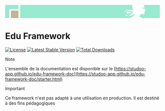 ![separe](https://github.com/studoo-app/.github/blob/main/profile/studoo-banner-logo.png)
# Edu Framework
[![License](https://poser.pugx.org/studoo/edu-framework/license)](//packagist.org/packages/studoo/edu-framework)
[![Latest Stable Version](https://poser.pugx.org/studoo/edu-framework/v)](//packagist.org/packages/studoo/edu-framework)
[![Total Downloads](https://poser.pugx.org/studoo/edu-framework/downloads)](//packagist.org/packages/studoo/edu-framework)

> [!NOTE]
> L'ensemble de la documentation est disponible sur le [https://studoo-app.github.io/edu-framework-doc](https://studoo-app.github.io/edu-framework-doc/starter.html)

> [!IMPORTANT]
> Ce framework n'est pas adapté à une utilisation en production. Il est destiné à des fins pédagogiques